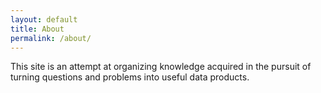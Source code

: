 ```yaml
---
layout: default
title: About
permalink: /about/
---
```


This site is an attempt at organizing knowledge acquired in the pursuit of turning questions and problems into useful data products.